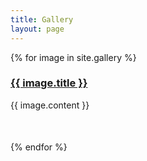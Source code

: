 ```yaml
---
title: Gallery
layout: page
---
```


{% for image in site.gallery %}
<div class="row">
    <div class="col-md-4">
        <a href="{{ image.title }}.html"><h3>{{ image.title }}</h3></a>
        {{ image.content }}
    </div>
    <div class="col-md-8">
        <a href="{{ image.title }}.html"><span class="image fit"><img src="{{ image.img }}" alt="" /></span></a>
    </div>
    
</div>
<div id="fb_comments" style="padding-left:5%;padding-right:5%;padding-bottom:10%">
    <div class="fb-comments" data-href="{{ site.url }}/gallery/{{ image.title }}" data-colorscheme="light" data-num-posts="4" data-width="100%"></div>
</div>
{% endfor %}